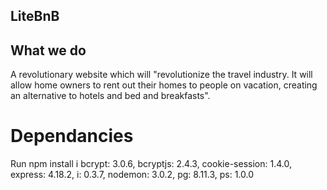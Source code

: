 ## LiteBnB 

## What we do
A revolutionary website which will "revolutionize the travel industry. It will allow home owners to rent out their homes to people on vacation, creating an alternative to hotels and bed and breakfasts".

# Dependancies 
Run npm install i 
  bcrypt: 3.0.6,
  bcryptjs: 2.4.3,
  cookie-session: 1.4.0,
  express: 4.18.2,
  i: 0.3.7,
  nodemon: 3.0.2,
  pg: 8.11.3,
  ps: 1.0.0
